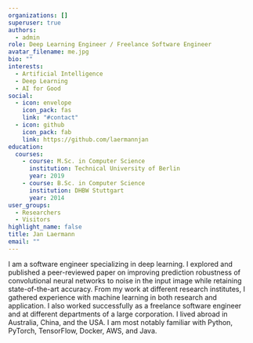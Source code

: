 ```yaml
---
organizations: []
superuser: true
authors:
  - admin
role: Deep Learning Engineer / Freelance Software Engineer
avatar_filename: me.jpg
bio: ""
interests:
  - Artificial Intelligence
  - Deep Learning
  - AI for Good
social:
  - icon: envelope
    icon_pack: fas
    link: "#contact"
  - icon: github
    icon_pack: fab
    link: https://github.com/laermannjan
education:
  courses:
    - course: M.Sc. in Computer Science
      institution: Technical University of Berlin
      year: 2019
    - course: B.Sc. in Computer Science
      institution: DHBW Stuttgart
      year: 2014
user_groups:
  - Researchers
  - Visitors
highlight_name: false
title: Jan Laermann
email: ""
---
```

I am a software engineer specializing in deep learning. I explored and published a peer-reviewed paper on improving prediction robustness of convolutional neural networks to noise in the input image while retaining state-of-the-art accuracy. From my work at different research institutes, I gathered experience with machine learning in both research and application. I also worked successfully as a freelance software engineer and at different departments of a large corporation. I lived abroad in Australia, China, and the USA. I am most notably familiar with Python, PyTorch, TensorFlow, Docker, AWS, and Java.